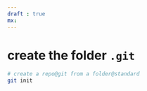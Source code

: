 ```yaml
---
draft : true
mx:  
---
```



# create the folder `.git`
```bash
# create a repo@git from a folder@standard
git init
```

